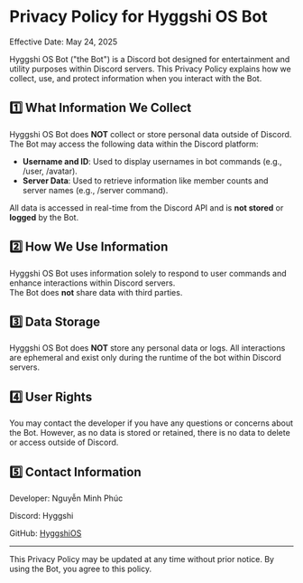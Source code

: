 # Privacy Policy for Hyggshi OS Bot

Effective Date: May 24, 2025

Hyggshi OS Bot ("the Bot") is a Discord bot designed for entertainment and utility purposes within Discord servers. This Privacy Policy explains how we collect, use, and protect information when you interact with the Bot.

## 1️⃣ What Information We Collect

Hyggshi OS Bot does **NOT** collect or store personal data outside of Discord. The Bot may access the following data within the Discord platform:

- **Username and ID**: Used to display usernames in bot commands (e.g., /user, /avatar).
- **Server Data**: Used to retrieve information like member counts and server names (e.g., /server command).

All data is accessed in real-time from the Discord API and is **not stored** or **logged** by the Bot.

## 2️⃣ How We Use Information

Hyggshi OS Bot uses information solely to respond to user commands and enhance interactions within Discord servers.  
The Bot does **not** share data with third parties.

## 3️⃣ Data Storage

Hyggshi OS Bot does **NOT** store any personal data or logs. All interactions are ephemeral and exist only during the runtime of the bot within Discord servers.

## 4️⃣ User Rights

You may contact the developer if you have any questions or concerns about the Bot. However, as no data is stored or retained, there is no data to delete or access outside of Discord.

## 5️⃣ Contact Information

Developer: Nguyễn Minh Phúc  

Discord: Hyggshi

GitHub: [HyggshiOS](https://github.com/HyggshiOSDeveloper/Hyggshi-OS-project-center)

---

This Privacy Policy may be updated at any time without prior notice. By using the Bot, you agree to this policy.
